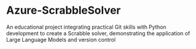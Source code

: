 # Azure-ScrabbleSolver
An educational project integrating practical Git skills with Python development to create a Scrabble solver, demonstrating the application of Large Language Models and version control
